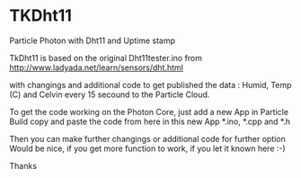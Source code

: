 # TKDht11
Particle Photon with Dht11 and Uptime stamp

TkDht11 is based on the original Dht11tester.ino from
http://www.ladyada.net/learn/sensors/dht.html

with changings and additional code to get published the data : Humid, Temp (C) and Celvin every 15 secound to
the Particle Cloud.

To get the code working on the Photon Core, just add a new App in Particle Build
copy and paste the code from here in this new App *.ino, *.cpp and *.h

Then you can make further changings or additional code for further option
Would be nice, if you get more function to work, if you let it known here :-)

Thanks
